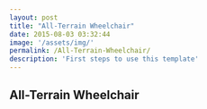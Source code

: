 ```yaml
---
layout: post
title: "All-Terrain Wheelchair"
date: 2015-08-03 03:32:44
image: '/assets/img/'
permalink: /All-Terrain-Wheelchair/
description: 'First steps to use this template'
---
```


## All-Terrain Wheelchair






